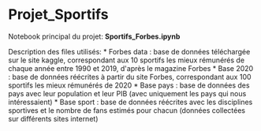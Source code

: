 # Projet_Sportifs

Notebook principal du projet: **Sportifs_Forbes.ipynb**

Description des files utilisés:
    * Forbes data : base de données téléchargée sur le site kaggle, correspondant aux 10 sportifs les mieux rémunérés de chaque année entre 1990 et 2019, d'après le magazine Forbes
    * Base 2020 : base de données réécrites à partir du site Forbes, correspondant aux 100 sportifs les mieux rémunérés de 2020
    * Base pays : base de données des pays avec leur population et leur PIB (avec uniquement les pays qui nous intéressaient)
    * Base sport : base de données réécrites avec les disciplines sportives et le nombre de fans estimés pour chacun (données collectées sur différents sites internet)
